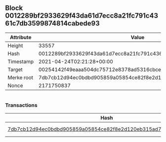 ## Block 0012289bf2933629f43da61d7ecc8a21fc791c4361c7db3599874814cabede93

Attribute | Value
--- | ---
Height | 33557
Hash | 0012289bf2933629f43da61d7ecc8a21fc791c4361c7db3599874814cabede93
Timestamp | 2021-04-24T02:21:28+00:00
Target | 00254142f49eaaa504dc75712e8378ad5316cbcead634704b3734b6271167cc4
Merke root | 7db7cb12d94ec0bdbd905859a05854ce82f8e2d120eb315ad713024593152e16
Nonce | 2171750837

```

```

### Transactions

Hash | Amount
--- | ---
[7db7cb12d94ec0bdbd905859a05854ce82f8e2d120eb315ad713024593152e16](7db7cb12d94ec0bdbd905859a05854ce82f8e2d120eb315ad713024593152e16.md) | 10.00000000 SKEPTI 
